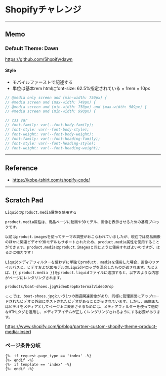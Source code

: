 # Shopifyチャレンジ

---

## Memo

### Default Theme: Dawn

https://github.com/Shopify/dawn

#### Style

- モバイルファーストで記述する
- 単位は基本rem htmlにfont-size: 62.5%指定されている = 1rem = 10px

```scss
// @media only screen and (min-width: 750px) {
// @media screen and (max-width: 749px) {
// @media screen and (min-width: 750px) and (max-width: 989px) {
// @media screen and (min-width: 990px) {

// css var
// font-family: var(--font-body-family);
// font-style: var(--font-body-style);
// font-weight: var(--font-body-weight);
// font-family: var(--font-heading-family);
// font-style: var(--font-heading-style);
// font-weight: var(--font-heading-weight);
```

---

## Reference

- https://kobe-tshirt.com/shopify-code/


---

## Scratch Pad

```
Liquidのproduct.media属性を使用する

product.media属性は、商品ページに動画や3Dモデル、画像を表示させるための基礎ブロックです。

以前はproduct.imagesを使ってテーマの調整がおこなわれていましたが、現在では商品画像のほかに関連ビデオや3Dモデルもサポートされたため、product.media属性を使用することができます。product.mediaはproduct.imagesと同じように使用すればよいのですが、はるかに強力です！

Liquidメディアフィルターを使わずに単独でproduct. mediaを使用した場合、画像のファイルバスと、ビデオおよび3DモデルのLiquidドロップを混合したものが返されます。たとえば、{{ product.media }}をproduct.liquidファイルに追加すると、以下のような内容がページにレンダリングされます。

products/boat-shoes.jpgVideoDropExternalVideoDrop

ここでは、boat-shoes.jpgという1つの商品関連画像があり、同様に管理画面にアップロードされたビデオと外部にホストされたビデオがあることが示されています。しかし、画像またはビデオをメディアとしてページ上に表示させるためには、メディアフィルターを使って適切なHTMLタグを適用し、メディアアイテムが正しくレンダリングされるようにする必要があります。
```

https://www.shopify.com/jp/blog/partner-custom-shopify-theme-product-media-insert

### ページ条件分岐

```liquid
{%- if request.page_type == 'index' -%}
{%- endif -%}
{%- if template == 'index' -%}
{%- endif -%}
```
